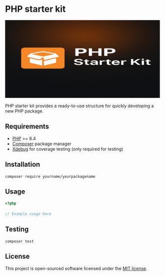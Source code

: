 # PHP starter kit

<p align="center">
    <img src="./art/php-starter-kit.jpg" width="%100">
</p>

PHP starter kit provides a ready-to-use structure for quickly developing a new PHP package.

## Requirements

-   [PHP](https://www.php.net/) >= 8.4
-   [Composer](https://getcomposer.org/) package manager
-   [Xdebug](https://xdebug.org/) for coverage testing (only required for testing)

## Installation

```shell
composer require yourname/yourpackagename
```

## Usage

```php
<?php

// Example usage here
```

## Testing

```shell
composer test
```

## License

This project is open-sourced software licensed under the [MIT license](LICENSE).
